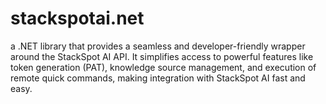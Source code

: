 # stackspotai.net
a .NET library that provides a seamless and developer-friendly wrapper around the StackSpot AI API. It simplifies access to powerful features like token generation (PAT), knowledge source management, and execution of remote quick commands, making integration with StackSpot AI fast and easy.
